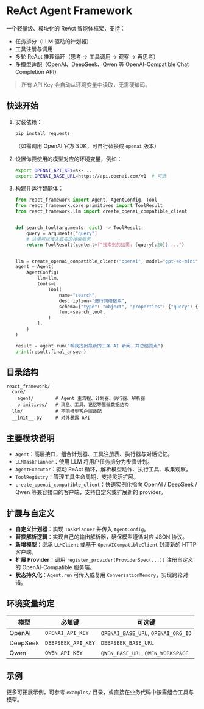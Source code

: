 # ReAct Agent Framework

一个轻量级、模块化的 ReAct 智能体框架，支持：
- 任务拆分（LLM 驱动的计划器）
- 工具注册与调用
- 多轮 ReAct 推理循环（思考 → 工具调用 → 观察 → 再思考）
- 多模型适配（OpenAI、DeepSeek、Qwen 等 OpenAI-Compatible Chat Completion API）

> 所有 API Key 会自动从环境变量中读取，无需硬编码。

## 快速开始

1. 安装依赖：
   ```bash
   pip install requests
   ```
   （如需调用 OpenAI 官方 SDK，可自行替换成 `openai` 版本）

2. 设置你要使用的模型对应的环境变量，例如：
   ```bash
   export OPENAI_API_KEY=sk-...
   export OPENAI_BASE_URL=https://api.openai.com/v1  # 可选
   ```

3. 构建并运行智能体：
   ```python
   from react_framework import Agent, AgentConfig, Tool
   from react_framework.core.primitives import ToolResult
   from react_framework.llm import create_openai_compatible_client


   def search_tool(arguments: dict) -> ToolResult:
       query = arguments["query"]
       # 这里可以接入真实的搜索服务
       return ToolResult(content=f"搜索到的结果: {query[:20]} ...")


   llm = create_openai_compatible_client("openai", model="gpt-4o-mini")
   agent = Agent(
       AgentConfig(
           llm=llm,
           tools=[
               Tool(
                   name="search",
                   description="进行网络搜索",
                   schema={"type": "object", "properties": {"query": {"type": "string"}}},
                   func=search_tool,
               )
           ],
       )
   )

   result = agent.run("帮我找出最新的三条 AI 新闻，并总结要点")
   print(result.final_answer)
   ```

## 目录结构

```
react_framework/
  core/
    agent/        # Agent 主流程、计划器、执行器、解析器
    primitives/   # 消息、工具、记忆等基础数据结构
  llm/            # 不同模型客户端适配
  __init__.py     # 对外暴露 API
```

## 主要模块说明

- `Agent`：高层接口，组合计划器、工具注册表、执行器与对话记忆。
- `LLMTaskPlanner`：使用 LLM 将用户任务拆分为步骤计划。
- `AgentExecutor`：驱动 ReAct 循环，解析模型动作、执行工具、收集观察。
- `ToolRegistry`：管理工具生命周期，支持灵活扩展。
- `create_openai_compatible_client`：快速实例化指向 OpenAI / DeepSeek / Qwen 等兼容接口的客户端，支持自定义或扩展新的 provider。

## 扩展与自定义

- **自定义计划器**：实现 `TaskPlanner` 并传入 `AgentConfig`。
- **替换解析逻辑**：实现自己的输出解析器，确保模型遵循对应 JSON 协议。
- **新增模型**：继承 `LLMClient` 或基于 `OpenAICompatibleClient` 封装新的 HTTP 客户端。
- **扩展 Provider**：调用 `register_provider(ProviderSpec(...))` 注册自定义的 OpenAI-Compatible 服务端。
- **状态持久化**：`Agent.run` 可传入或复用 `ConversationMemory`，实现跨轮对话。

## 环境变量约定

| 模型     | 必填键             | 可选键                     |
|----------|--------------------|----------------------------|
| OpenAI   | `OPENAI_API_KEY`   | `OPENAI_BASE_URL`, `OPENAI_ORG_ID` |
| DeepSeek | `DEEPSEEK_API_KEY` | `DEEPSEEK_BASE_URL`        |
| Qwen     | `QWEN_API_KEY`     | `QWEN_BASE_URL`, `QWEN_WORKSPACE` |

## 示例

更多可拓展示例，可参考 `examples/` 目录，或直接在业务代码中按需组合工具与模型。
